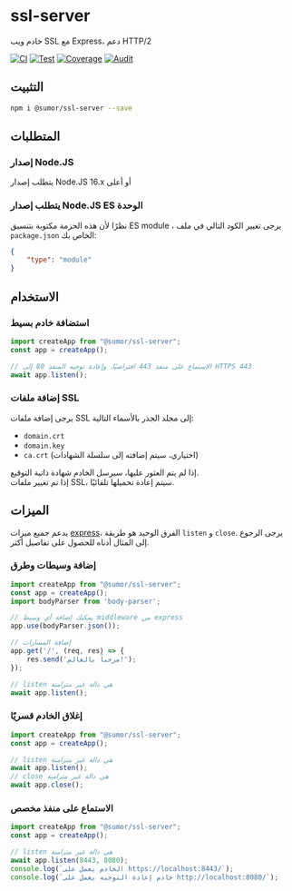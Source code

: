 # ssl-server
خادم ويب SSL مع Express، دعم HTTP/2

[![CI](https://github.com/sumor-cloud/ssl-server/actions/workflows/ci.yml/badge.svg)](https://github.com/sumor-cloud/ssl-server/actions/workflows/ci.yml)
[![Test](https://github.com/sumor-cloud/ssl-server/actions/workflows/ut.yml/badge.svg)](https://github.com/sumor-cloud/ssl-server/actions/workflows/ut.yml)
[![Coverage](https://github.com/sumor-cloud/ssl-server/actions/workflows/coverage.yml/badge.svg)](https://github.com/sumor-cloud/ssl-server/actions/workflows/coverage.yml)
[![Audit](https://github.com/sumor-cloud/ssl-server/actions/workflows/audit.yml/badge.svg)](https://github.com/sumor-cloud/ssl-server/actions/workflows/audit.yml)

## التثبيت
```bash
npm i @sumor/ssl-server --save
```

## المتطلبات

### إصدار Node.JS
يتطلب إصدار Node.JS 16.x أو أعلى

### يتطلب إصدار Node.JS ES الوحدة
نظرًا لأن هذه الحزمة مكتوبة بتنسيق ES module ،
يرجى تغيير الكود التالي في ملف ```package.json``` الخاص بك:
```json
{
    "type": "module"
}
```

## الاستخدام

### استضافة خادم بسيط

```javascript
import createApp from "@sumor/ssl-server";
const app = createApp();

// الاستماع على منفذ 443 افتراضيًا، وإعادة توجيه المنفذ 80 إلى HTTPS 443
await app.listen();
```


### إضافة ملفات SSL
يرجى إضافة ملفات SSL إلى مجلد الجذر بالأسماء التالية:
- ```domain.crt```
- ```domain.key```
- ```ca.crt``` (اختياري، سيتم إضافته إلى سلسلة الشهادات)

إذا لم يتم العثور عليها، سيرسل الخادم شهادة ذاتية التوقيع.  
إذا تم تغيير ملفات SSL، سيتم إعادة تحميلها تلقائيًا.
## الميزات

يدعم جميع ميزات [express](https://www.npmjs.com/package/express)، الفرق الوحيد هو طريقة ```listen``` و ```close```. يرجى الرجوع إلى المثال أدناه للحصول على تفاصيل أكثر.

### إضافة وسيطات وطرق

```javascript
import createApp from "@sumor/ssl-server";
const app = createApp();
import bodyParser from 'body-parser';

// يمكنك إضافة أي وسيط middleware من express
app.use(bodyParser.json());

// إضافة المسارات
app.get('/', (req, res) => {
    res.send('مرحباً بالعالم!');
});

// listen هي دالة غير متزامنة
await app.listen();
```

### إغلاق الخادم قسريًا

```javascript
import createApp from "@sumor/ssl-server";
const app = createApp();

// listen هي دالة غير متزامنة
await app.listen();
// close هي دالة غير متزامنة
await app.close();
```

### الاستماع على منفذ مخصص

```javascript
import createApp from "@sumor/ssl-server";
const app = createApp();

// listen هي دالة غير متزامنة
await app.listen(8443, 8080);
console.log(`الخادم يعمل على https://localhost:8443/`);
console.log(`خادم إعادة التوجيه يعمل على http://localhost:8080/`);
```  